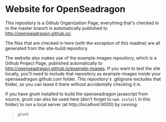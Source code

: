 # Website for OpenSeadragon

This repository is a Github Organization Page; everything that's checked in to the master branch is automatically published to http://openseadragon.github.io/.

The files that are checked in here (with the exception of this readme) are all generated from the site-build repository.

The website also makes use of the example-images repository, which is a Github Project Page, published automatically to http://openseadragon.github.io/example-images. If you want to test the site locally, you'll need to include that repository as example-images inside your openseadragon.github.com folder. This repository's .gitignore excludes that folder, so you can leave it there without accidentally checking it in.

If you have grunt installed to build the openseadragon javascript from source, grunt can also be used here (don't forget to `npm install` in this folder) to run a local server (at http://localhost:9000) by running:

> grunt 
